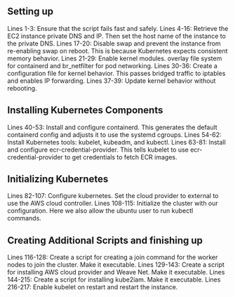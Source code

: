 ## Setting up
Lines 1-3: Ensure that the script fails fast and safely.
Lines 4-16: Retrieve the EC2 instance private DNS and IP. Then set the host name of the instance to the private DNS.
Lines 17-20: Disable swap and prevent the instance from re-enabling swap on reboot. This is because Kubernetes expects consistent memory behavior.
Lines 21-29: Enable kernel modules. overlay file system for containerd and br_netfilter for pod networking.
Lines 30-36: Create a configuration file for kernel behavior. This passes bridged traffic to iptables and enables IP forwarding.
Lines 37-39: Update kernel behavior without rebooting.
## Installing Kubernetes Components
Lines 40-53: Install and configure containerd. This generates the default containerd config and adjusts it to use the systemd cgroups.
Lines 54-62: Install Kubernetes tools: kubelet, kubeadm, and kubectl.
Lines 63-81: Install and configure ecr-credential-provider. This tells kubelet to use ecr-credential-provider to get credentials to fetch ECR images.
## Initializing Kubernetes
Lines 82-107: Configure kubernetes. Set the cloud provider to external to use the AWS cloud controller.
Lines 108-115: Initialize the cluster with our configuration. Here we also allow the ubuntu user to run kubectl commands.
## Creating Additional Scripts and finishing up
Lines 116-128: Create a script for creating a join command for the worker nodes to join the cluster. Make it executable.
Lines 129-143: Create a script for installing AWS cloud provider and Weave Net. Make it executable.
Lines 144-215: Create a script for installing kube2iam. Make it executable.
Lines 216-217: Enable kubelet on restart and restart the instance.
